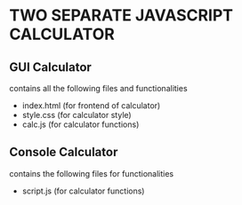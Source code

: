 # TWO SEPARATE JAVASCRIPT CALCULATOR
## GUI Calculator
contains all the following files and functionalities
- index.html (for frontend of calculator)
- style.css (for calculator style)
- calc.js (for calculator functions)

## Console Calculator
contains the following files for functionalities
- script.js (for calculator functions)  
